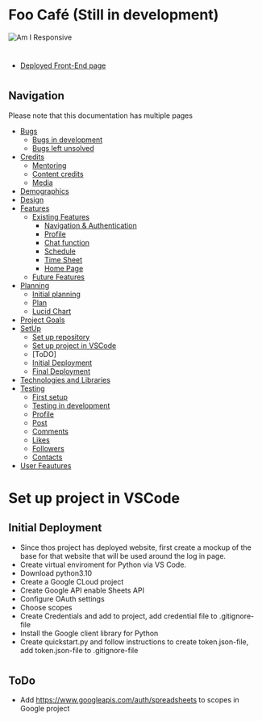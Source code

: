 # Foo Café (Still in development)
![Am I Responsive]()
#
* [Deployed Front-End page]()
#
## Navigation
Please note that this documentation has multiple pages
* [Bugs](/bugs.md)
    - [Bugs in development](/bugs.md#bugs-in-development)
    - [Bugs left unsolved](/bugs.md#bugs-left-unsolved)
* [Credits](#credits)
    - [Mentoring](#thank-you)
    - [Content credits](#content-credits)
    - [Media](#media)
* [Demographics](#demographics)
* [Design](#design)
* [Features](#user-feautures)
   - [Existing Features](#existing-features)
       - [Navigation & Authentication](#navigation--authentication)
       - [Profile](#profile)
       - [Chat function](#chat-function)
       - [Schedule](#schedule)
       - [Time Sheet](#time-sheet)
       - [Home Page](#home-page)
   - [Future Features](#future-features)
* [Planning](#planning)
   - [Initial planning](#initial-plan)
   - [Plan](#plan)
   - [Lucid Chart](#lucidchart)
* [Project Goals](#project-goals)
* [SetUp](/setup.md)
   - [Set up repository](/setup.md#set-up-repository)
   - [Set up project in VSCode](/setup.md#set-up-project-in-vscode)
   - [ToDO]
   - [Initial Deployment](/setup.md#initial-deployment)
    - [Final Deployment](/setup.md#final-deployment)
* [Technologies and Libraries](#technologies-and-libraries)
* [Testing](/testing.md)
    - [First setup](/testing.md#first-setup)
    - [Testing in development](/testing.md#testing-in-development)
    - [Profile](/testing.md#profile)
    - [Post](/testing.md#post)
    - [Comments](/testing.md#comments)
    - [Likes](/testing.md#likes)
    - [Followers](/testing.md#followers)
    - [Contacts](/testing.md#contacts)
* [User Feautures](#user-feautures)

# Set up project in VSCode

## Initial Deployment
- Since thos project has deployed website, first create a mockup of the base for that website that will be used around the log in page. 
- Create virtual enviroment for Python via VS Code.
- Download python3.10
- Create a Google CLoud project
- Create Google API enable Sheets API
- Configure OAuth settings
- Choose scopes
- Create Credentials and add to project, add credential file to .gitignore-file
- Install the Google client library for Python
- Create quickstart.py and follow instructions to create token.json-file, add token.json-file to .gitignore-file
#
## ToDo
- Add https://www.googleapis.com/auth/spreadsheets to scopes in Google project